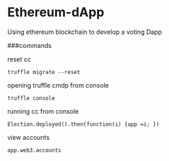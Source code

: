 # Ethereum-dApp
Using ethereum blockchain to develop a voting Dapp

###commands

reset cc
```
truffle migrate --reset
```

opening truffle cmdp from console
```
truffle console
```
running cc from console
```
Election.deployed().then(function(i) {app =i; })
```
view accounts
```
app.web3.accounts
```

